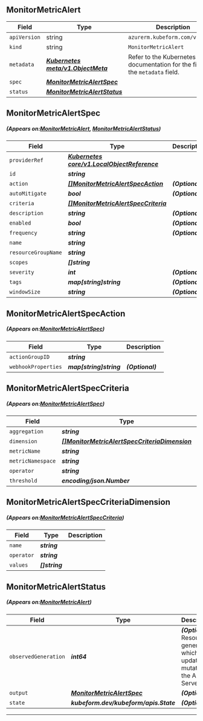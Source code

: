 ## MonitorMetricAlert
| Field | Type | Description |
| ------ | ----- | ----------- |
| `apiVersion` | string | `azurerm.kubeform.com/v1alpha1` |
|    `kind` | string | `MonitorMetricAlert` |
| `metadata` | ***[Kubernetes meta/v1.ObjectMeta](https://kubernetes.io/docs/reference/generated/kubernetes-api/v1.13/#objectmeta-v1-meta)***|Refer to the Kubernetes API documentation for the fields of the `metadata` field.|
| `spec` | ***[MonitorMetricAlertSpec](#MonitorMetricAlertSpec)***||
| `status` | ***[MonitorMetricAlertStatus](#MonitorMetricAlertStatus)***||
## MonitorMetricAlertSpec
##### (Appears on:[MonitorMetricAlert](#MonitorMetricAlert), [MonitorMetricAlertStatus](#MonitorMetricAlertStatus))
| Field | Type | Description |
| ------ | ----- | ----------- |
| `providerRef` | ***[Kubernetes core/v1.LocalObjectReference](https://kubernetes.io/docs/reference/generated/kubernetes-api/v1.13/#localobjectreference-v1-core)***||
| `id` | ***string***||
| `action` | ***[[]MonitorMetricAlertSpecAction](#MonitorMetricAlertSpecAction)***| ***(Optional)*** |
| `autoMitigate` | ***bool***| ***(Optional)*** |
| `criteria` | ***[[]MonitorMetricAlertSpecCriteria](#MonitorMetricAlertSpecCriteria)***||
| `description` | ***string***| ***(Optional)*** |
| `enabled` | ***bool***| ***(Optional)*** |
| `frequency` | ***string***| ***(Optional)*** |
| `name` | ***string***||
| `resourceGroupName` | ***string***||
| `scopes` | ***[]string***||
| `severity` | ***int***| ***(Optional)*** |
| `tags` | ***map[string]string***| ***(Optional)*** |
| `windowSize` | ***string***| ***(Optional)*** |
## MonitorMetricAlertSpecAction
##### (Appears on:[MonitorMetricAlertSpec](#MonitorMetricAlertSpec))
| Field | Type | Description |
| ------ | ----- | ----------- |
| `actionGroupID` | ***string***||
| `webhookProperties` | ***map[string]string***| ***(Optional)*** |
## MonitorMetricAlertSpecCriteria
##### (Appears on:[MonitorMetricAlertSpec](#MonitorMetricAlertSpec))
| Field | Type | Description |
| ------ | ----- | ----------- |
| `aggregation` | ***string***||
| `dimension` | ***[[]MonitorMetricAlertSpecCriteriaDimension](#MonitorMetricAlertSpecCriteriaDimension)***| ***(Optional)*** |
| `metricName` | ***string***||
| `metricNamespace` | ***string***||
| `operator` | ***string***||
| `threshold` | ***encoding/json.Number***||
## MonitorMetricAlertSpecCriteriaDimension
##### (Appears on:[MonitorMetricAlertSpecCriteria](#MonitorMetricAlertSpecCriteria))
| Field | Type | Description |
| ------ | ----- | ----------- |
| `name` | ***string***||
| `operator` | ***string***||
| `values` | ***[]string***||
## MonitorMetricAlertStatus
##### (Appears on:[MonitorMetricAlert](#MonitorMetricAlert))
| Field | Type | Description |
| ------ | ----- | ----------- |
| `observedGeneration` | ***int64***| ***(Optional)*** Resource generation, which is updated on mutation by the API Server.|
| `output` | ***[MonitorMetricAlertSpec](#MonitorMetricAlertSpec)***| ***(Optional)*** |
| `state` | ***kubeform.dev/kubeform/apis.State***| ***(Optional)*** |
---
